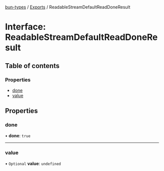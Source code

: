 [bun-types](https://oven-sh.github.io/bun-types/README.md) / [Exports](https://oven-sh.github.io/bun-types/modules.md) / ReadableStreamDefaultReadDoneResult

# Interface: ReadableStreamDefaultReadDoneResult

## Table of contents

### Properties

- [done](https://oven-sh.github.io/bun-types/interfaces/ReadableStreamDefaultReadDoneResult.md#done)
- [value](https://oven-sh.github.io/bun-types/interfaces/ReadableStreamDefaultReadDoneResult.md#value)

## Properties

### done

• **done**: ``true``

___

### value

• `Optional` **value**: `undefined`
